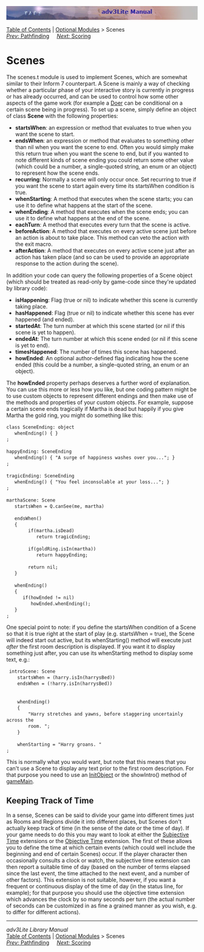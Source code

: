 ![](topbar.jpg)

[Table of Contents](toc.htm) \| [Optional Modules](optional.htm) \>
Scenes  
[*Prev:* Pathfinding](hint.htm)     [*Next:* Scoring](score.htm)    

# Scenes

The scenes.t module is used to implement Scenes, which are somewhat
similar to their Inform 7 counterpart. A Scene is mainly a way of
checking whether a particular phase of your interactive story is
currently in progress or has already occurred, and can be used to
control how some other aspects of the game work (for example a
[Doer](doer) can be conditional on a certain scene being in progress).
To set up a scene, simply define an object of class **Scene** with the
following properties:

- **startsWhen**: an expression or method that evaluates to true when
  you want the scene to start.
- **endsWhen**: an expression or method that evaluates to something
  other than nil when you want the scene to end. Often you would simply
  make this return true when you want the scene to end, but if you
  wanted to note different kinds of scene ending you could return some
  other value (which could be a number, a single-quoted string, an enum
  or an object) to represent how the scene ends.
- **recurring**: Normally a scene will only occur once. Set recurring to
  true if you want the scene to start again every time its startsWhen
  condition is true.
- **whenStarting**: A method that executes when the scene starts; you
  can use it to define what happens at the start of the scene.
- **whenEnding**: A method that executes when the scene ends; you can
  use it to define what happens at the end of the scene.
- **eachTurn**: A method that executes every turn that the scene is
  active.
- **beforeAction**: A method that executes on every active scene just
  before an action is about to take place. This method can veto the
  action with the exit macro.
- **afterAction**: A method that executes on every active scene just
  after an action has taken place (and so can be used to provide an
  appropriate response to the action during the scene).

In addition your code can query the following properties of a Scene
object (which should be treated as read-only by game-code since they're
updated by library code):

- **isHappening**: Flag (true or nil) to indicate whether this scene is
  currently taking place.
- **hasHappened**: Flag (true or nil) to indicate whether this scene has
  ever happened (and ended).
- **startedAt**: The turn number at which this scene started (or nil if
  this scene is yet to happen).
- **endedAt**: The turn number at which this scene ended (or nil if this
  scene is yet to end).
- **timesHappened**: The number of times this scene has happened.
- **howEnded**: An optional author-defined flag indicating how the scene
  ended (this could be a number, a single-quoted string, an enum or an
  object).

The **howEnded** property perhaps deserves a further word of
explanation. You can use this more or less how you like, but one coding
pattern might be to use custom objects to represent different endings
and then make use of the methods and properties of your custom objects.
For example, suppose a certain scene ends tragically if Martha is dead
but happily if you give Martha the gold ring, you might do something
like this:

    class SceneEnding: object
       whenEnding() { }
    ;

    happyEnding: SceneEnding
       whenEnding() { "A surge of happiness washes over you..."; }
    ;

    tragicEnding: SceneEnding
       whenEnding() { "You feel inconsolable at your loss..."; }
    ;

    marthaScene: Scene
       startsWhen = Q.canSee(me, martha)
       
       endsWhen()
       {
            if(martha.isDead)
               return tragicEnding;
             
            if(goldRing.isIn(martha))
               return happyEnding;
             
            return nil;      
       }
       
       whenEnding() 
       {
          if(howEnded != nil)
             howEnded.whenEnding();
       }
    ;

One special point to note: if you define the startsWhen condition of a
Scene so that it is true right at the start of play (e.g. startsWhen =
true), the Scene will indeed start out active, but its whenStarting()
method will execute just *after* the first room description is
displayed. If you want it to display something just after, you can use
its whenStarting method to display some text, e.g.:

     introScene: Scene
        startsWhen = (harry.isIn(harrysBed))
        endsWhen = (!harry.isIn(harrysBed))
        
        
        whenEnding()
        {
            "Harry stretches and yawns, before staggering uncertainly across the
            room. ";
        }
       
        whenStarting = "Harry groans. "    
    ;
     
     

This is normally what you would want, but note that this means that you
can't use a Scene to display any text prior to the first room
description. For that purpose you need to use an
[InitObject](beginning.htm#tenses) or the showIntro() method of
[gameMain](beginning.htm#gamemain).

  

## Keeping Track of Time

In a sense, Scenes can be said to divide your game into different times
just as Rooms and Regions divide it into different places, but Scenes
don't actually keep track of time (in the sense of the date or the time
of day). If your game needs to do this you may want to look at either
the [Subjective Time](../../extensions/docs/subtime.htm) extensions or
the [Objective Time](../../extensions/docs/objtime.htm) extension. The
first of these allows you to define the time at which certain events
(which could well include the beginning and end of certain Scenes)
occur. If the player character then occasionally consults a clock or
watch, the subjective time extension can then report a suitable time of
day (based on the number of terms elapsed since the last event, the time
attached to the next event, and a number of other factors). This
extension is not suitable, however, if you want a frequent or continuous
display of the time of day (in the status line, for example); for that
purpose you should use the objective time extension which advances the
clock by so many seconds per turn (the actual number of seconds can be
customized in as fine a grained manner as you wish, e.g. to differ for
different actions).

------------------------------------------------------------------------

*adv3Lite Library Manual*  
[Table of Contents](toc.htm) \| [Optional Modules](optional.htm) \>
Scenes  
[*Prev:* Pathfinding](pathfind.htm)     [*Next:* Scoring](score.htm)    
